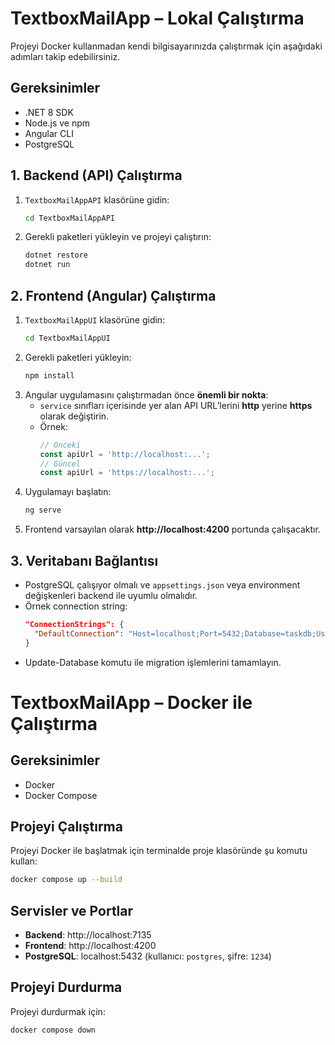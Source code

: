 # TextboxMailApp – Lokal Çalıştırma

Projeyi Docker kullanmadan kendi bilgisayarınızda çalıştırmak için aşağıdaki adımları takip edebilirsiniz.

## Gereksinimler
- .NET 8 SDK
- Node.js ve npm
- Angular CLI
- PostgreSQL

## 1. Backend (API) Çalıştırma
1. `TextboxMailAppAPI` klasörüne gidin:
   ```bash
   cd TextboxMailAppAPI
   ```
2. Gerekli paketleri yükleyin ve projeyi çalıştırın:
   ```bash
   dotnet restore
   dotnet run
   ```


## 2. Frontend (Angular) Çalıştırma
1. `TextboxMailAppUI` klasörüne gidin:
   ```bash
   cd TextboxMailAppUI
   ```
2. Gerekli paketleri yükleyin:
   ```bash
   npm install
   ```
3. Angular uygulamasını çalıştırmadan önce **önemli bir nokta**:  
   - `service` sınıfları içerisinde yer alan API URL’lerini **http** yerine **https** olarak değiştirin.  
   - Örnek:  
     ```typescript
     // Önceki
     const apiUrl = 'http://localhost:...';
     // Güncel
     const apiUrl = 'https://localhost:...';
     ```
4. Uygulamayı başlatın:
   ```bash
   ng serve
   ```
5. Frontend varsayılan olarak **http://localhost:4200** portunda çalışacaktır.

## 3. Veritabanı Bağlantısı
- PostgreSQL çalışıyor olmalı ve `appsettings.json` veya environment değişkenleri backend ile uyumlu olmalıdır.
- Örnek connection string:
  ```json
  "ConnectionStrings": {
    "DefaultConnection": "Host=localhost;Port=5432;Database=taskdb;Username=postgres;Password=1234"
  }
  ```
- Update-Database komutu ile migration işlemlerini tamamlayın.



# TextboxMailApp – Docker ile Çalıştırma

## Gereksinimler
- Docker
- Docker Compose

## Projeyi Çalıştırma
Projeyi Docker ile başlatmak için terminalde proje klasöründe şu komutu kullan:

```bash
docker compose up --build
```


## Servisler ve Portlar
- **Backend**: http://localhost:7135  
- **Frontend**: http://localhost:4200  
- **PostgreSQL**: localhost:5432 (kullanıcı: `postgres`, şifre: `1234`)  

## Projeyi Durdurma
Projeyi durdurmak için:

```bash
docker compose down
```

